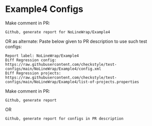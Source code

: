 # Example4 Configs
Make comment in PR:
```
Github, generate report for NoLineWrap/Example4
```
OR as alternate:
Paste below given to PR description to use such test configs:
```
Report label: NoLineWrap/Example4
Diff Regression config: https://raw.githubusercontent.com/checkstyle/test-configs/main/NoLineWrap/Example4/config.xml
Diff Regression projects: https://raw.githubusercontent.com/checkstyle/test-configs/main/NoLineWrap/Example4/list-of-projects.properties
```
Make comment in PR:
```
Github, generate report
```
OR
```
Github, generate report for configs in PR description
```
